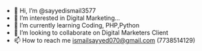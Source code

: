 - 👋 Hi, I’m @sayyedismail3577
- 👀 I’m interested in Digital Marketing...
- 🌱 I’m currently learning Coding, PHP,Python 
- 💞️ I’m looking to collaborate on Digital Marketers Client
- 📫 How to reach me ismailsayyed070@gmail.com (7738514129)
<!---
sayyedismail3577/sayyedismail3577 is a ✨ special ✨ repository because its `README.md` (this file) appears on your GitHub profile.
You can click the Preview link to take a look at your changes.
--->
